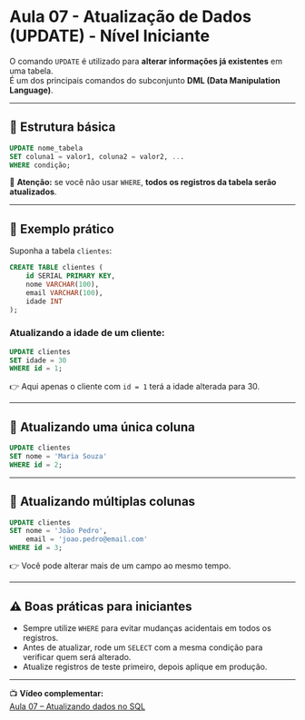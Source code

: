 # Aula 07 - Atualização de Dados (UPDATE) - Nível Iniciante

O comando `UPDATE` é utilizado para **alterar informações já existentes** em uma tabela.  
É um dos principais comandos do subconjunto **DML (Data Manipulation Language)**.

---

## 📝 Estrutura básica

```sql
UPDATE nome_tabela
SET coluna1 = valor1, coluna2 = valor2, ...
WHERE condição;
```

📌 **Atenção:** se você não usar `WHERE`, **todos os registros da tabela serão atualizados**.

---

## 🚀 Exemplo prático

Suponha a tabela `clientes`:

```sql
CREATE TABLE clientes (
    id SERIAL PRIMARY KEY,
    nome VARCHAR(100),
    email VARCHAR(100),
    idade INT
);
```

### Atualizando a idade de um cliente:
```sql
UPDATE clientes
SET idade = 30
WHERE id = 1;
```

👉 Aqui apenas o cliente com `id = 1` terá a idade alterada para 30.

---

## 🔄 Atualizando uma única coluna

```sql
UPDATE clientes
SET nome = 'Maria Souza'
WHERE id = 2;
```

---

## 🧩 Atualizando múltiplas colunas

```sql
UPDATE clientes
SET nome = 'João Pedro',
    email = 'joao.pedro@email.com'
WHERE id = 3;
```

👉 Você pode alterar mais de um campo ao mesmo tempo.

---

## ⚠️ Boas práticas para iniciantes

- Sempre utilize `WHERE` para evitar mudanças acidentais em todos os registros.  
- Antes de atualizar, rode um `SELECT` com a mesma condição para verificar quem será alterado.  
- Atualize registros de teste primeiro, depois aplique em produção.  

---

📺 **Vídeo complementar:**  
[Aula 07 – Atualizando dados no SQL](www.youtube.com/watch?v=u8C4WDZ1y5s&list=PLD3-a_5KsN3nuXukrq8kCYtxnZR4FD2nJ&index=17) 
